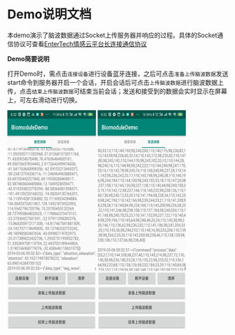 # Demo说明文档

本demo演示了脑波数据通过Socket上传服务器并响应的过程。具体的Socket通信协议可查看[EnterTech情感云平台长连接通信协议](https://github.com/EnterTech/Enter-Biomodule-Demo-Android/blob/master/doc/EnterTech%E6%83%85%E6%84%9F%E4%BA%91%E5%B9%B3%E5%8F%B0%E9%95%BF%E8%BF%9E%E6%8E%A5%E9%80%9A%E4%BF%A1%E5%8D%8F%E8%AE%AE.md)

**Demo简要说明**

打开Demo时，需点击`连接设备`进行设备蓝牙连接，之后可点击`准备上传脑波数据`发送start命令到服务器开启一个会话，开启会话后可点击`上传脑波数据`进行脑波数据上传，点击`结束上传脑波数据`可结束当前会话；发送和接受到的数据会实时显示在屏幕上，可左右滑动进行切换。

<img src="https://github.com/EnterTech/Enter-Biomodule-Demo-Android/blob/master/doc/receive.png" width="40%" height="500px">

<img src="https://github.com/EnterTech/Enter-Biomodule-Demo-Android/blob/master/doc/send.png" width="40%" height="500px">